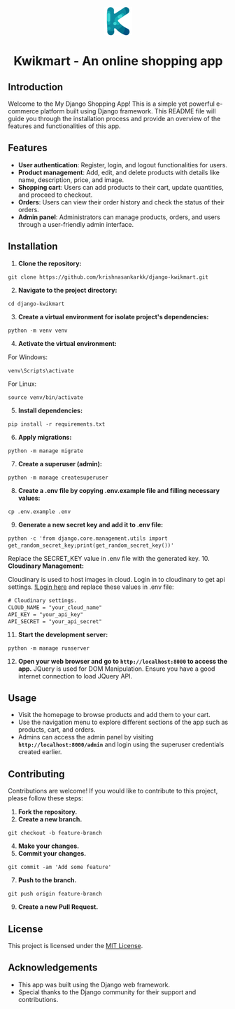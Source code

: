 <div align="center">
  <img src="/static/images/logo.png">
  <h1>Kwikmart - An online shopping app</h1>
</div>

## Introduction
Welcome to the My Django Shopping App! This is a simple yet powerful e-commerce platform built using Django framework. This README file will guide you through the installation process and provide an overview of the features and functionalities of this app.

## Features
- **User authentication**: Register, login, and logout functionalities for users.
- **Product management**: Add, edit, and delete products with details like name, description, price, and image.
- **Shopping cart**: Users can add products to their cart, update quantities, and proceed to checkout.
- **Orders**: Users can view their order history and check the status of their orders.
- **Admin panel**: Administrators can manage products, orders, and users through a user-friendly admin interface.

## Installation
1. **Clone the repository:**

```
git clone https://github.com/krishnasankarkk/django-kwikmart.git
```
2. **Navigate to the project directory:**

```
cd django-kwikmart
```
3. **Create a virtual environment for isolate project's dependencies:**

```
python -m venv venv
```
4. **Activate the virtual environment:**

For Windows:
```
venv\Scripts\activate
```

For Linux:
```
source venv/bin/activate
```
5. **Install dependencies:**

```
pip install -r requirements.txt
```
6. **Apply migrations:**

```
python -m manage migrate
```
7. **Create a superuser (admin):**

```
python -m manage createsuperuser
```
8. **Create a .env file by copying .env.example file and filling necessary values:**

```
cp .env.example .env
```
9. **Generate a new secret key and add it to .env file:**

```
python -c 'from django.core.management.utils import get_random_secret_key;print(get_random_secret_key())'
```
Replace the SECRET_KEY value in .env file with the generated key.
10. **Cloudinary Management:**

Cloudinary is used to host images in cloud. Login in to cloudinary to get api settings.
[!Login here]('https://cloudinary.com') and replace these values in .env file:
```
# Cloudinary settings.
CLOUD_NAME = "your_cloud_name"
API_KEY = "your_api_key"
API_SECRET = "your_api_secret"
```
11. **Start the development server:**

```
python -m manage runserver
```
12. **Open your web browser and go to `http://localhost:8000` to access the app.**
JQuery is used for DOM Manipulation. Ensure you have a good internet connection to load JQuery API.

## Usage
- Visit the homepage to browse products and add them to your cart.
- Use the navigation menu to explore different sections of the app such as products, cart, and orders.
- Admins can access the admin panel by visiting **`http://localhost:8000/admin`** and login using the superuser credentials created earlier.

## Contributing
Contributions are welcome! If you would like to contribute to this project, please follow these steps:
1. **Fork the repository.**
2. **Create a new branch.**

```
git checkout -b feature-branch
```
4. **Make your changes.**
5. **Commit your changes.**

```
git commit -am 'Add some feature'
```
7. **Push to the branch.**

```
git push origin feature-branch
```
9. **Create a new Pull Request.**

## License

This project is licensed under the [MIT License](LICENSE).

## Acknowledgements
- This app was built using the Django web framework.
- Special thanks to the Django community for their support and contributions.
